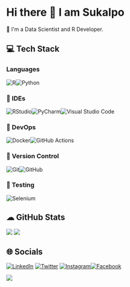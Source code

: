 # Hi there 👋 I am Sukalpo

🌱 I'm a Data Scientist and R Developer.

## 💻 Tech Stack

### Languages
![R](https://img.shields.io/badge/r-%23276DC3.svg?style=for-the-badge&logo=r&logoColor=white)![Python](https://img.shields.io/badge/python-3670A0?style=for-the-badge&logo=python&logoColor=ffdd54)

### :goggles: IDEs
![RStudio](https://img.shields.io/badge/RStudio-4285F4?style=for-the-badge&logo=rstudio&logoColor=white)![PyCharm](https://img.shields.io/badge/pycharm-143?style=for-the-badge&logo=pycharm&logoColor=black&color=black&labelColor=green)![Visual Studio Code](https://img.shields.io/badge/Visual%20Studio%20Code-0078d7.svg?style=for-the-badge&logo=visual-studio-code&logoColor=white)

### :hammer: DevOps
![Docker](https://img.shields.io/badge/docker-%230db7ed.svg?style=for-the-badge&logo=docker&logoColor=white)![GitHub Actions](https://img.shields.io/badge/github%20actions-%232671E5.svg?style=for-the-badge&logo=githubactions&logoColor=white)

### :file_folder: Version Control
![Git](https://img.shields.io/badge/git-%23F05033.svg?style=for-the-badge&logo=git&logoColor=white)![GitHub](https://img.shields.io/badge/github-%23121011.svg?style=for-the-badge&logo=github&logoColor=white)

### :wrench: Testing
![Selenium](https://img.shields.io/badge/-selenium-%43B02A?style=for-the-badge&logo=selenium&logoColor=white)

## ☁ GitHub Stats
![](https://github-readme-stats.vercel.app/api?username=ahasoplakus&show_icons=true&theme=gotham)   ![](https://github-readme-streak-stats.herokuapp.com/?user=ahasoplakus&theme=gotham&hide_border=false)

## 🌐 Socials
[![LinkedIn](https://img.shields.io/badge/LinkedIn-%230077B5.svg?logo=linkedin&logoColor=white)](https://www.linkedin.com/in/sukalpo-saha-186329b1) [![Twitter](https://img.shields.io/badge/Twitter-%231DA1F2.svg?logo=Twitter&logoColor=white)](https://twitter.com/saha_sukalpo) [![Instagram](https://img.shields.io/badge/Instagram-%23E4405F.svg?logo=Instagram&logoColor=white)](https://instagram.com/anti_coke_ganpati)[![Facebook](https://img.shields.io/badge/Facebook-%231877F2.svg?style=for-the-badge&logo=Facebook&logoColor=white)](https://www.facebook.com/sukalpos) 

![](https://visitcount.itsvg.in/api?id=ahasoplakus&icon=0&color=1)
